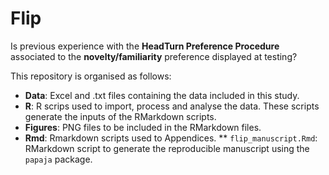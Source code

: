 # Flip

Is previous experience with the **HeadTurn Preference Procedure** associated to the **novelty/familiarity** preference displayed at testing?

This repository is organised as follows:

* **Data**: Excel and .txt files containing the data included in this study.
* **R**: R scrips used to import, process and analyse the data. These scripts generate the inputs of the RMarkdown scripts.
* **Figures**: PNG files to be included in the RMarkdown files.
* **Rmd**: Rmarkdown scripts used to Appendices.
** `flip_manuscript.Rmd`: RMarkdown script to generate the reproducible manuscript using the `papaja` package. 
